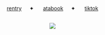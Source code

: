 </p><p align="center">
  <b></b><br>
  <a href="https://rentry.co/bloominghydragea">rentry</a>⠀⠀✦⠀⠀
  <a href="https://dancingfactory.atabook.org/">atabook</a>⠀⠀✦⠀⠀
  <a href="https://www.tiktok.com/@dynqmite_factory">tiktok</a>
  <br><br>
<div align="center">
 
 ![](https://komarev.com/ghpvc/?username=military-fashioned&color=2e415f&&label=angels)

